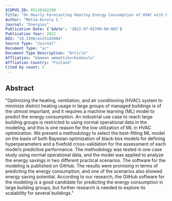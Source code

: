 ```yaml
---
SCOPUS_ID: 85136362290
Title: "On Hourly Forecasting Heating Energy Consumption of HVAC with Recurrent Neural Networks"
Author: "Metsä-Eerola I."
Journal: "Energies"
Publication Date: {'$date': '2022-07-01T00:00:00Z'}
Publication Year: 2022
DOI: "10.3390/en15145084"
Source Type: "Journal"
Document Type: "ar"
Document Type Description: "Article"
Affliation: "Hämeen ammattikorkeakoulu"
Affliation Country: "Finland"
Cited by count: 3
---
```


## Abstract
"Optimizing the heating, ventilation, and air conditioning (HVAC) system to minimize district heating usage in large groups of managed buildings is of the utmost important, and it requires a machine learning (ML) model to predict the energy consumption. An industrial use case to reach large building groups is restricted to using normal operational data in the modeling, and this is one reason for the low utilization of ML in HVAC optimization. We present a methodology to select the best-fitting ML model on the basis of both Bayesian optimization of black-box models for defining hyperparameters and a fivefold cross-validation for the assessment of each model’s predictive performance. The methodology was tested in one case study using normal operational data, and the model was applied to analyze the energy savings in two different practical scenarios. The software for the modeling is published on GitHub. The results were promising in terms of predicting the energy consumption, and one of the scenarios also showed energy saving potential. According to our research, the GitHub software for the modeling is a good candidate for predicting the energy consumption in large building groups, but further research is needed to explore its scalability for several buildings."
